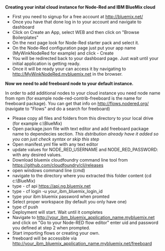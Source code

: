 <b>Creating your inital cloud instance for Node-Red and IBM BlueMix cloud</b>

* First you need to signup for a free account at http://bluemix.net/
* Once you have that done  log in to your account and navigate to dashboard
* Click on Create an App, select WEB and then click on "Browse Boilerplates"
* On the next page look for Node-Red starter pack and select it.
* On the Node-Red configuration page just put your app name (MyWinkNodeRed for example) and click - Create
* You will be redirected back to your dashboard page. Just wait until your initial application is getting ready.
* Once it will be ready your can access it by navigating to http://MyWinkNodeRed.mybluemix.net in the browser.


<b>Now we need to add freeboard node to your default instance.</b>



In order to add additional nodes to your cloud instance you need node name from npm (for example node-red-contrib-freeboard is the name for freeboard package). You can get that info on http://flows.nodered.org/ (navigate to "Flows" and do a search for freeboard)

 * Please copy all files and folders from this directory to your local drive (for example c:\BlueMix)
 * Open package.json file with text editor and add freeboard package name to dependecies section. <i>This dstribution already have it added so you can just check syntax or skip this step</i>
 * Open manifest.yml file with any text editor
 * update values for  NODE_RED_USERNAME and  NODE_RED_PASSWORD: with any desired values.
 * Download bluemix cloudfoundry command line tool from https://github.com/cloudfoundry/cli/releases
 * open windows command line (cmd)
 * navigate to the directory where you extracted this folder content (cd c:\BlueMix)
 * type - cf api https://api.ng.bluemix.net
 * type - cf login -u your_ibm_bluemix_login_id
 * type your ibm bluemix password when promted
 * Select proper workspace (by default you only have one)
 * type cf push <your ibm bluemix application name>
 * Deployment will start. Wait until it completes
 * Navigate to http://your_ibm_bluemix_application_name.mybluemix.net and click on "Go to your Node-RED flow editor" enter uid and password you defined at step 2 when prompted.
 * Start importing flows or creating your own.
 * freeboard will be accessible via http://your_ibm_bluemix_application_name.mybluemix.net/freeboard
 
